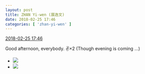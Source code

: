 ```yaml
---
layout: post
title: ZHAN Yi-wen (展逸文)
date: 2018-02-25 17:46
categories: [ 'zhan-yi-wen' ]
---
```


<div class="weibo-info">
  <a href="https://weibo.com/6108090526/G4LKFuZwY">2018-02-25 17:46</a>
</div>

Good afternoon, everybody. :v:×2 (Though evening is coming …)

<!-- more -->

<ul class="weibo-pic-list-1">
  <li class="weibo-pic">
    <a href="//wx2.sinaimg.cn/mw690/006FmVn8gy1fosu4nza74j30qo0qo41x.jpg"><img src="//wx2.sinaimg.cn/thumb150/006FmVn8gy1fosu4nza74j30qo0qo41x.jpg"/></a>
  </li>
  <li class="weibo-pic">
    <a href="//wx2.sinaimg.cn/mw690/006FmVn8gy1fosu4onyefj30qo0qoq6k.jpg"><img src="//wx2.sinaimg.cn/thumb150/006FmVn8gy1fosu4onyefj30qo0qoq6k.jpg"/></a>
  </li>
</ul>
